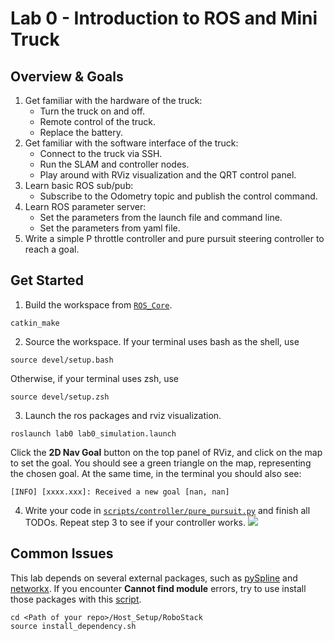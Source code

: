 # Lab 0 - Introduction to ROS and Mini Truck

## Overview & Goals
1. Get familiar with the hardware of the truck:
    - Turn the truck on and off.
    - Remote control of the truck.
    - Replace the battery.
2. Get familiar with the software interface of the truck:
    - Connect to the truck via SSH.
    - Run the SLAM and controller nodes.
    - Play around with RViz visualization and the QRT control panel.
3. Learn basic ROS sub/pub:
    - Subscribe to the Odometry topic and publish the control command.
4. Learn ROS parameter server:
    - Set the parameters from the launch file and command line.
    - Set the parameters from yaml file.
5. Write a simple P throttle controller and pure pursuit steering controller to reach a goal.

## Get Started
1. Build the workspace from [`ROS_Core`](/ROS_Core).
```
catkin_make
```
2. Source the workspace. If your terminal uses bash as the shell, use
```
source devel/setup.bash
```
Otherwise, if your terminal uses zsh, use
```
source devel/setup.zsh
```
3. Launch the ros packages and rviz visualization.
```
roslaunch lab0 lab0_simulation.launch
```
Click the **2D Nav Goal** button on the top panel of RViz, and click on the map to set the goal. You should see a green triangle on the map, representing the chosen goal. At the same time, in the terminal you should also see:
```
[INFO] [xxxx.xxx]: Received a new goal [nan, nan]
```

4. Write your code in [`scripts/controller/pure_pursuit.py`](scripts/controller/pure_pursuit.py) and finish all TODOs. Repeat step 3 to see if your controller works.
![](assets/example.png)

## Common Issues
This lab depends on several external packages, such as [pySpline](https://github.com/mdolab/pyspline) and [networkx](https://networkx.org/). If you encounter **Cannot find module** errors, try to use install those packages with this [script](/Host_Setup/RoboStack/install_dependency.sh). 
```
cd <Path of your repo>/Host_Setup/RoboStack
source install_dependency.sh
```
